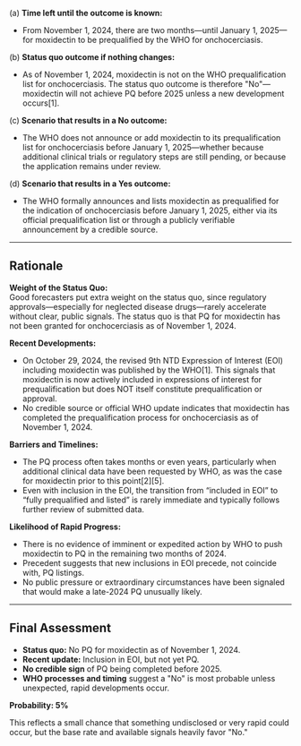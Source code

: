 (a) **Time left until the outcome is known:**
- From November 1, 2024, there are two months—until January 1, 2025—for moxidectin to be prequalified by the WHO for onchocerciasis.

(b) **Status quo outcome if nothing changes:**
- As of November 1, 2024, moxidectin is not on the WHO prequalification list for onchocerciasis. The status quo outcome is therefore "No"—moxidectin will not achieve PQ before 2025 unless a new development occurs[1].

(c) **Scenario that results in a No outcome:**
- The WHO does not announce or add moxidectin to its prequalification list for onchocerciasis before January 1, 2025—whether because additional clinical trials or regulatory steps are still pending, or because the application remains under review.

(d) **Scenario that results in a Yes outcome:**
- The WHO formally announces and lists moxidectin as prequalified for the indication of onchocerciasis before January 1, 2025, either via its official prequalification list or through a publicly verifiable announcement by a credible source.

---

## Rationale

**Weight of the Status Quo:**  
Good forecasters put extra weight on the status quo, since regulatory approvals—especially for neglected disease drugs—rarely accelerate without clear, public signals. The status quo is that PQ for moxidectin has not been granted for onchocerciasis as of November 1, 2024.

**Recent Developments:**  
- On October 29, 2024, the revised 9th NTD Expression of Interest (EOI) including moxidectin was published by the WHO[1]. This signals that moxidectin is now actively included in expressions of interest for prequalification but does NOT itself constitute prequalification or approval.
- No credible source or official WHO update indicates that moxidectin has completed the prequalification process for onchocerciasis as of November 1, 2024.

**Barriers and Timelines:**  
- The PQ process often takes months or even years, particularly when additional clinical data have been requested by WHO, as was the case for moxidectin prior to this point[2][5].
- Even with inclusion in the EOI, the transition from “included in EOI” to “fully prequalified and listed” is rarely immediate and typically follows further review of submitted data.

**Likelihood of Rapid Progress:**  
- There is no evidence of imminent or expedited action by WHO to push moxidectin to PQ in the remaining two months of 2024.
- Precedent suggests that new inclusions in EOI precede, not coincide with, PQ listings.
- No public pressure or extraordinary circumstances have been signaled that would make a late-2024 PQ unusually likely.

---

## Final Assessment

- **Status quo:** No PQ for moxidectin as of November 1, 2024.
- **Recent update:** Inclusion in EOI, but not yet PQ.
- **No credible sign** of PQ being completed before 2025.
- **WHO processes and timing** suggest a "No" is most probable unless unexpected, rapid developments occur.

**Probability: 5%**

This reflects a small chance that something undisclosed or very rapid could occur, but the base rate and available signals heavily favor "No."